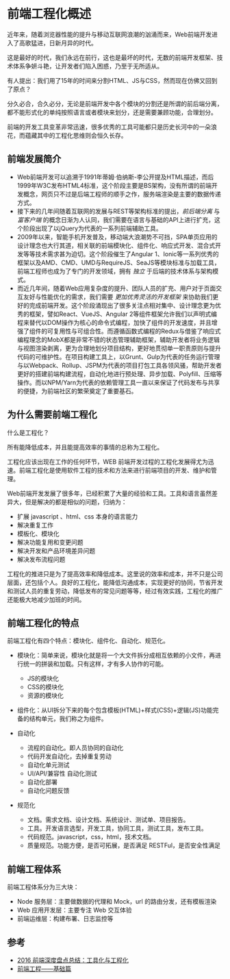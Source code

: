 
# 前端工程化概述

近年来，随着浏览器性能的提升与移动互联网浪潮的汹涌而来，Web前端开发进入了高歌猛进，日新月异的时代。

这是最好的时代，我们永远在前行，这也是最坏的时代，无数的前端开发框架、技术体系争妍斗艳，让开发者们陷入困惑，乃至于无所适从。

有人提出：我们用了15年的时间来分割HTML、JS与CSS，然而现在仿佛又回到了原点？

分久必合，合久必分，无论是前端开发中各个模块的分割还是所谓的前后端分离，都不能形式化的单纯按照语言或者模块来划分，还是需要兼顾功能，合理划分。

前端的开发工具变革非常迅速，很多优秀的工具可能都只是历史长河中的一朵浪花，而蕴藏其中的工程化思维则会恒久长存。

## 前端发展简介

* Web前端开发可以追溯于1991年蒂姆·伯纳斯-李公开提及HTML描述，而后1999年W3C发布HTML4标准，这个阶段主要是BS架构，没有所谓的前端开发概念，网页只不过是后端工程师的顺手之作，服务端渲染是主要的数据传递方式。
* 接下来的几年间随着互联网的发展与REST等架构标准的提出，*前后端分离* 与 *富客户端* 的概念日渐为人认同，我们需要在语言与基础的API上进行扩充，这个阶段出现了以jQuery为代表的一系列前端辅助工具。
* 2009年以来，智能手机开发普及，移动端大浪潮势不可挡，SPA单页应用的设计理念也大行其道，相关联的前端模块化、组件化、响应式开发、混合式开发等等技术需求甚为迫切。这个阶段催生了Angular 1、Ionic等一系列优秀的框架以及AMD、CMD、UMD与RequireJS、SeaJS等模块标准与加载工具，前端工程师也成为了专门的开发领域，拥有 *独立* 于后端的技术体系与架构模式。
* 而近几年间，随着Web应用复杂度的提升、团队人员的扩充、用户对于页面交互友好与性能优化的需求，我们需要 *更加优秀灵活的开发框架* 来协助我们更好的完成前端开发。这个阶段涌现出了很多关注点相对集中、设计理念更为优秀的框架，譬如React、VueJS、Angular 2等组件框架允许我们以声明式编程来替代以DOM操作为核心的命令式编程，加快了组件的开发速度，并且增强了组件的可复用性与可组合性。而遵循函数式编程的Redux与借鉴了响应式编程理念的MobX都是非常不错的状态管理辅助框架，辅助开发者将业务逻辑与视图渲染剥离，更为合理地划分项目结构，更好地贯彻单一职责原则与提升代码的可维护性。在项目构建工具上，以Grunt、Gulp为代表的任务运行管理与以Webpack、Rollup、JSPM为代表的项目打包工具各领风骚，帮助开发者更好的搭建前端构建流程，自动化地进行预处理、异步加载、Polyfill、压缩等操作。而以NPM/Yarn为代表的依赖管理工具一直以来保证了代码发布与共享的便捷，为前端社区的繁荣奠定了重要基石。

## 为什么需要前端工程化

什么是工程化？

所有能降低成本，并且能提高效率的事情的总称为工程化。

工程化应该出现在工作的任何环节，WEB 前端开发过程的工程化发展得尤为迅速。前端工程化是使用软件工程的技术和方法来进行前端项目的开发、维护和管理。

Web前端开发发展了很多年，已经积累了大量的经验和工具。工具和语言虽然差异大，但是解决的都是相似的问题，归纳为：

* 扩展 javascript 、html、css 本身的语言能力
* 解决重复工作
* 模板化、模块化
* 解决功能复用和变更问题
* 解决开发和产品环境差异问题
* 解决发布流程问题

工程化的推进只是为了提高效率和降低成本。这里说的效率和成本，并不只是公司层面，还包括个人。良好的工程化，能降低沟通成本，实现更好的协同，节省开发和测试人员的重复劳动，降低发布的常见问题等等，经过有效实践，工程化的推广还能极大地减少加班的时间。

## 前端工程化的特点

前端工程化有四个特点：模块化、组件化、自动化、规范化。

* 模块化：简单来说，模块化就是将一个大文件拆分成相互依赖的小文件，再进行统一的拼装和加载。只有这样，才有多人协作的可能。
    - JS的模块化
    - CSS的模块化
    - 资源的模块化

* 组件化：从UI拆分下来的每个包含模板(HTML)+样式(CSS)+逻辑(JS)功能完备的结构单元，我们称之为组件。

* 自动化
    - 流程的自动化。即人员协同的自动化
    - 代码开发自动化，去掉重复劳动
    - 自动化单元测试
    - UI/API/兼容性 自动化测试
    - 自动化部署
    - 自动化问题反馈

* 规范化
    - 文档。需求文档、设计文档、系统设计、测试单、项目报告。
    - 工具。开发语言选型，开发工具，协同工具，测试工具，发布工具。
    - 代码规范。javascript，css，html，技术文档。
    - 质量规范。功能方便，是否可拓展，是否满足 RESTFul，是否安全性满足

## 前端工程体系

前端工程体系分为三大块：

* Node 服务层：主要做数据的代理和 Mock，url 的路由分发，还有模板渲染
* Web 应用开发层：主要专注 Web 交互体验
* 前端运维层：构建布署、日志监控等


## 参考

* [2016 前端深度盘点总结：工具化与工程化](https://juejin.im/entry/58623c8d8d6d810065fa7f3f)
* [前端工程——基础篇](https://github.com/fouber/blog/issues/10)

